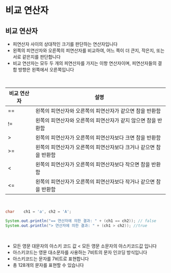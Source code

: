 # 비교 연산자

## 비교 연산자

- 피연산자 사이의 상대적인 크기를 판단하는 연산자입니다
- 왼쪽의 피연산자와 오른쪽의 피연산자를 비교하여, 어느 쪽이 더 큰지, 작은지, 또는 서로 같은지를 판단합니다
- 비교 연산자는 모두 두 개의 피연산자를 가지는 이항 연산자이며, 피연산자들의 결합 방향은 왼쪽에서 오른쪽입니다

<br>

|비교 연산자|설명|
|-----------|----|
|==|왼쪽의 피연산자와 오른쪽의 피연산자가 같으면 참을 반환함|
|\!=|왼쪽의 피연산자와 오른쪽의 피연산자가 같지 않으면 참을 반환함|
|\>|왼쪽의 피연산자가 오른쪽의 피연산자보다 크면 참을 반환함|
|\>=|왼쪽의 피연산자가 오른쪽의 피연산자보다 크거나 같으면 참을 반환함|
|\<|왼쪽의 피연산자가 오른쪽의 피연산자보다 작으면 참을 반환함|
|\<=|왼쪽의 피연산자가 오른쪽의 피연산자보다 작거나 같으면 참을 반환함|

<br>

```java
char	ch1 = 'a', ch2 = 'A';

System.out.println("== 연산자에 의한 결과: " + (ch1 == ch2)); // false
System.out.println("> 연산자에 의한 결과: " + (ch1 > ch2)); //true
```

<br>

- 모든 영문 대문자의 아스키 코드 값 < 모든 영문 소문자의 아스키코드값 입니다
- 아스키코드는 영문 대소문자를 사용하는 7비트의 문자 인코딩 방식입니다
- 아스키코드는 문자를 7비트로 표현합니다
- 총 128개의 문자를 표현할 수 있습니다

